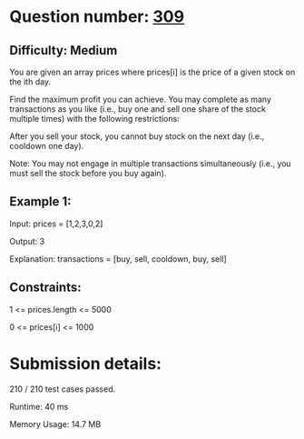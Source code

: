 # Question number: [309](https://leetcode.com/problems/best-time-to-buy-and-sell-stock-with-cooldown/)

## Difficulty: Medium
You are given an array prices where prices[i] is the price of a given stock on the ith day.

Find the maximum profit you can achieve. You may complete as many transactions as you like (i.e., buy one and sell one share of the stock multiple times) with the following restrictions:

After you sell your stock, you cannot buy stock on the next day (i.e., cooldown one day).

Note: You may not engage in multiple transactions simultaneously (i.e., you must sell the stock before you buy again).

## Example 1:
Input: prices = [1,2,3,0,2]

Output: 3

Explanation: transactions = [buy, sell, cooldown, buy, sell]

## Constraints:
1 <= prices.length <= 5000

0 <= prices[i] <= 1000

# Submission details:

210 / 210 test cases passed.

Runtime: 40 ms

Memory Usage: 14.7 MB
